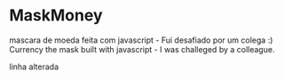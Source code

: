 # MaskMoney
mascara de moeda feita com javascript - Fui desafiado por um colega :)
Currency the mask built with javascript - I was challeged by a colleague.

linha alterada
